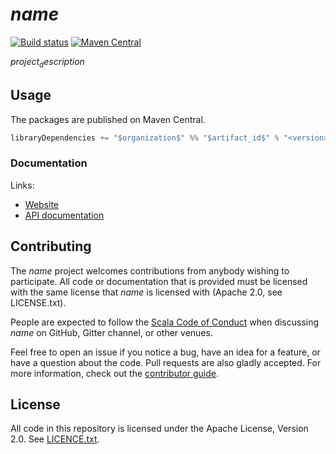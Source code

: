 # $name$

[![Build status](https://github.com/$github_user_id$/$github_repository_name$/workflows/build/badge.svg?branch=master)](https://github.com/$github_user_id$/$github_repository_name$/actions?query=branch%3Amaster+workflow%3Abuild) [![Maven Central](https://maven-badges.herokuapp.com/maven-central/$organization$/$artifact_id$_2.13/badge.svg)](https://maven-badges.herokuapp.com/maven-central/$organization$/$artifact_id$_2.13)

$project_description$

## Usage

The packages are published on Maven Central.

```scala
libraryDependencies += "$organization$" %% "$artifact_id$" % "<version>"
```

### Documentation

Links:

- [Website](https://$microsite_domain$$microsite_base_url$)
- [API documentation](https://$microsite_domain$$microsite_base_url$/api/)

## Contributing

The $name$ project welcomes contributions from anybody wishing to participate.  All code or documentation that is provided must be licensed with the same license that $name$ is licensed with (Apache 2.0, see LICENSE.txt).

People are expected to follow the [Scala Code of Conduct](./CODE_OF_CONDUCT.md) when discussing $name$ on GitHub, Gitter channel, or other venues.

Feel free to open an issue if you notice a bug, have an idea for a feature, or have a question about the code. Pull requests are also gladly accepted. For more information, check out the [contributor guide](./CONTRIBUTING.md).

## License

All code in this repository is licensed under the Apache License, Version 2.0.  See [LICENCE.txt](./LICENSE.txt).
